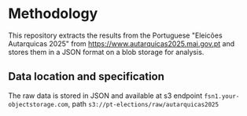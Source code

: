 # Methodology

This repository extracts the results from the Portuguese "Eleicões Autarquicas 2025" from https://www.autarquicas2025.mai.gov.pt
and stores them in a JSON format on a blob storage for analysis.

## Data location and specification

The raw data is stored in JSON and available at s3 endpoint `fsn1.your-objectstorage.com`, path `s3://pt-elections/raw/autarquicas2025`
